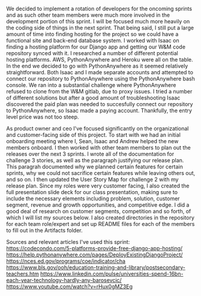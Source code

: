 We decided to implement a rotation of developers for the oncoming sprints and as such other team members were much more involved in the development portion of this sprint. I will be focused much more heavily on the coding side of things in the next sprint. That being said, I still put a large amount of time into finding hosting for the project so we could have a functional site and back-end database system. I worked with Isaac on finding a hosting platform for our Django app and getting our W&M code repository synced with it. I researched a number of different potential hosting platforms. AWS, PythonAnywhere and Heroku were all on the table. In the end we decided to go with PythonAnywhere as it seemed relatively straightforward. Both Isaac and I made separate accounts and attempted to connect our repository to PythonAnywhere using the PythonAnywhere bash console. We ran into a substantial challenge where PythonAnywhere refused to clone from the W&M gitlab, due to proxy issues. I tried a number of different solutions but after a good amount of troubleshooting Isaac discovered the paid plan was needed to succesfully connect our repository to PythonAnywhere, so Isaac made a paying account. Thankfully, the entry level price was not too steep. 

As product owner and ceo I've focused significantly on the organizational and customer-facing side of this project. To start with we had an initial onboarding meeting where I, Sean, Isaac and Andrew helped the new members onboard. 
I then worked with other team members to plan out the releases over the next 3 sprints. I wrote all of the documentation for challenge 3 stories, as well as the paragraph justifying our release plan. This paragrah documented why we planned certain features for certain sprints, why we could not sacrifice certain features while leaving others out, and so on. I then updated the User Story Map for challenge 2 with my release plan. Since my roles were very customer facing, I also created the full presentation slide deck for our class presentation, making sure to include the necessary elements including problem, solution, customer segment, revenue and growth opportunities, and competitive edge. I did a good deal of research on customer segments, competition and so forth, of which I will list my sources below. I also created directories in the repository for each team role/expert and set up README files for each of the members to fill out in the Artifacts folder. 

Sources and relevant articles I've used this sprint:
https://codecondo.com/5-platforms-provide-free-django-app-hosting/
https://help.pythonanywhere.com/pages/DeployExistingDjangoProject/
https://nces.ed.gov/programs/coe/indicator/cha
https://www.bls.gov/ooh/education-training-and-library/postsecondary-teachers.htm
https://www.linkedin.com/pulse/universities-spend-16bn-each-year-technology-hardly-any-barosevcic/
https://www.youtube.com/watch?v=rHux0gMZ3Eg

